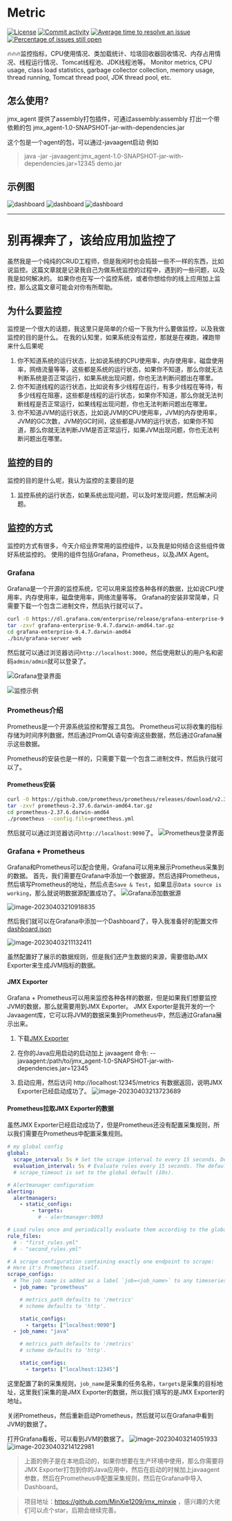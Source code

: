 # Metric

[![License](https://img.shields.io/badge/License-Apache%202.0-blue.svg)](https://github.com/MinXie1209/metrics/main/LICENSE)
[![Commit activity](https://img.shields.io/github/commit-activity/m/MinXie1209/metrics)](https://github.com/MinXie1209/metrics/graphs/commit-activity)
[![Average time to resolve an issue](http://isitmaintained.com/badge/resolution/minxie1209/metrics.svg)](http://isitmaintained.com/project/MinXie1209/metrics "Average time to resolve an issue")
[![Percentage of issues still open](http://isitmaintained.com/badge/open/MinXie1209/metrics.svg)](http://isitmaintained.com/project/MinXie1209/metrics "Percentage of issues still open")

🔥🔥🔥监控指标，CPU使用情况、类加载统计、垃圾回收器回收情况、内存占用情况、线程运行情况、Tomcat线程池、JDK线程池等。 Monitor metrics, CPU usage, class load statistics, garbage collector collection, memory usage, thread running, Tomcat thread pool, JDK thread pool, etc.

## 怎么使用?
jmx_agent 提供了assembly打包插件，可通过assembly:assembly 打出一个带依赖的包
jmx_agent-1.0-SNAPSHOT-jar-with-dependencies.jar

这个包是一个agent的包，可以通过-javaagent启动
例如
> java -jar -javaagent:jmx_agent-1.0-SNAPSHOT-jar-with-dependencies.jar=12345 demo.jar


## 示例图
![dashboard](./docs/dashboard01.jpg)
![dashboard](./docs/dashboard02.jpg)
![dashboard](./docs/dashboard03.jpg)

--------------------

# 别再裸奔了，该给应用加监控了

虽然我是一个纯纯的CRUD工程师，但是我闲时也会捣鼓一些不一样的东西，比如说监控。这篇文章就是记录我自己为做系统监控的过程中，遇到的一些问题，以及我是如何解决的。
如果你也在写一个监控系统，或者你想给你的线上应用加上监控，那么这篇文章可能会对你有所帮助。

## 为什么要监控

监控是一个很大的话题，我这里只是简单的介绍一下我为什么要做监控，以及我做监控的目的是什么。
在我的认知里，如果系统没有监控，那就是在裸跑，裸跑带来什么后果呢


1. 你不知道系统的运行状态，比如说系统的CPU使用率，内存使用率，磁盘使用率，网络流量等等，这些都是系统的运行状态，如果你不知道，那么你就无法判断系统是否正常运行，如果系统出现问题，你也无法判断问题出在哪里。
2. 你不知道线程的运行状态，比如说有多少线程在运行，有多少线程在等待，有多少线程在阻塞，这些都是线程的运行状态，如果你不知道，那么你就无法判断线程是否正常运行，如果线程出现问题，你也无法判断问题出在哪里。
3. 你不知道JVM的运行状态，比如说JVM的CPU使用率，JVM的内存使用率，JVM的GC次数，JVM的GC时间，这些都是JVM的运行状态，如果你不知道，那么你就无法判断JVM是否正常运行，如果JVM出现问题，你也无法判断问题出在哪里。


## 监控的目的

监控的目的是什么呢，我认为监控的主要目的是

1. 监控系统的运行状态，如果系统出现问题，可以及时发现问题，然后解决问题。

## 监控的方式


监控的方式有很多，今天介绍业界常用的监控组件，以及我是如何结合这些组件做好系统监控的。
使用的组件包括Grafana，Prometheus，以及JMX Agent。


### Grafana

Grafana是一个开源的监控系统，它可以用来监控各种各样的数据，比如说CPU使用率，内存使用率，磁盘使用率，网络流量等等。
Grafana的安装非常简单，只需要下载一个包含二进制文件，然后执行就可以了。

```bash
curl -O https://dl.grafana.com/enterprise/release/grafana-enterprise-9.4.7.darwin-amd64.tar.gz
tar -zxvf grafana-enterprise-9.4.7.darwin-amd64.tar.gz
cd grafana-enterprise-9.4.7.darwin-amd64
./bin/grafana-server web
```

然后就可以通过浏览器访问`http://localhost:3000`，然后使用默认的用户名和密码`admin/admin`就可以登录了。

![Grafana登录界面](https://p3-juejin.byteimg.com/tos-cn-i-k3u1fbpfcp/eeb1e680241347f89e196317a9f7b923~tplv-k3u1fbpfcp-zoom-1.image)

![监控示例](https://p3-juejin.byteimg.com/tos-cn-i-k3u1fbpfcp/6b63e9808d8c4ec0aa572655f8619c2b~tplv-k3u1fbpfcp-zoom-1.image)

### Prometheus介绍


Prometheus是一个开源系统监控和警报工具包。
Prometheus可以将收集的指标存储为时间序列数据，然后通过PromQL语句查询这些数据，然后通过Grafana展示这些数据。

Prometheus的安装也是一样的，只需要下载一个包含二进制文件，然后执行就可以了。

#### Prometheus安装

```bash
curl -O https://github.com/prometheus/prometheus/releases/download/v2.37.6/prometheus-2.37.6.darwin-amd64.tar.gz
tar -zxvf prometheus-2.37.6.darwin-amd64.tar.gz
cd prometheus-2.37.6.darwin-amd64
./prometheus --config.file=prometheus.yml
```

然后就可以通过浏览器访问`http://localhost:9090`了。
![Prometheus登录界面](https://p3-juejin.byteimg.com/tos-cn-i-k3u1fbpfcp/98a146552bcb4a029f8a88c1377802de~tplv-k3u1fbpfcp-zoom-1.image)

### Grafana + Prometheus

Grafana和Prometheus可以配合使用，Grafana可以用来展示Prometheus采集到的数据。
首先，我们需要在Grafana中添加一个数据源，然后选择Prometheus，然后填写Prometheus的地址，然后点击`Save & Test`，如果显示`Data source is working`，那么就说明数据源配置成功了。
![Grafana添加数据源](https://p3-juejin.byteimg.com/tos-cn-i-k3u1fbpfcp/d927db31fc87454e80ae137fa34e14e6~tplv-k3u1fbpfcp-zoom-1.image)

![image-20230403210918835](https://p3-juejin.byteimg.com/tos-cn-i-k3u1fbpfcp/f9641329cc36410589abf52e5c446671~tplv-k3u1fbpfcp-zoom-1.image)

然后我们就可以在Grafana中添加一个Dashboard了，导入我准备好的配置文件 [dashboard.json](https://github.com/MinXie1209/jmx_minxie/blob/main/docs/grafana-dashboards.json)



![image-20230403211132411](https://p3-juejin.byteimg.com/tos-cn-i-k3u1fbpfcp/a7637fb43956491088bdefb449e4fb08~tplv-k3u1fbpfcp-zoom-1.image)

虽然配置好了展示的数据规则，但是我们还产生数据的来源，需要借助JMX Exporter来生成JVM指标的数据。

#### JMX Exporter

Grafana + Prometheus可以用来监控各种各样的数据，但是如果我们想要监控JVM的数据，那么就需要用到JMX Exporter。
JMX Exporter是我开发的一个Javaagent库，它可以将JVM的数据采集到Prometheus中，然后通过Grafana展示出来。

1. 下载[JMX Exporter ](https://github.com/MinXie1209/jmx_minxie/releases/download/1.0-SNAPSHOT/jmx_agent-1.0-SNAPSHOT-jar-with-dependencies.jar)

2. 在你的Java应用启动的启动加上 javaagent 命令: --javaagent:/path/to/jmx_agent-1.0-SNAPSHOT-jar-with-dependencies.jar=12345

3. 启动应用，然后访问 http://localhost:12345/metrics
   有数据返回，说明JMX Exporter已经启动成功了。
   ![image-20230403213723689](https://p3-juejin.byteimg.com/tos-cn-i-k3u1fbpfcp/123ba9d594c4477094d780fc23645cd9~tplv-k3u1fbpfcp-zoom-1.image)

#### Prometheus拉取JMX Exporter的数据
虽然JMX Exporter已经启动成功了，但是Prometheus还没有配置采集规则，所以我们需要在Prometheus中配置采集规则。

```yaml
# my global config
global:
  scrape_interval: 5s # Set the scrape interval to every 15 seconds. Default is every 1 minute.
  evaluation_interval: 5s # Evaluate rules every 15 seconds. The default is every 1 minute.
  # scrape_timeout is set to the global default (10s).

# Alertmanager configuration
alerting:
  alertmanagers:
    - static_configs:
        - targets:
          # - alertmanager:9093

# Load rules once and periodically evaluate them according to the global 'evaluation_interval'.
rule_files:
  # - "first_rules.yml"
  # - "second_rules.yml"

# A scrape configuration containing exactly one endpoint to scrape:
# Here it's Prometheus itself.
scrape_configs:
  # The job name is added as a label `job=<job_name>` to any timeseries scraped from this config.
  - job_name: "prometheus"

    # metrics_path defaults to '/metrics'
    # scheme defaults to 'http'.

    static_configs:
      - targets: ["localhost:9090"]
  - job_name: "java"

    # metrics_path defaults to '/metrics'
    # scheme defaults to 'http'.

    static_configs:
      - targets: ["localhost:12345"]
```
这里配置了新的采集规则，`job_name`是采集的任务名称，`targets`是采集的目标地址，这里我们采集的是JMX Exporter的数据，所以我们填写的是JMX Exporter的地址。

关闭Prometheus，然后重新启动Prometheus，然后就可以在Grafana中看到JVM的数据了。

打开Grafana看板，可以看到JVM的数据了。
![image-20230403214051933](https://p3-juejin.byteimg.com/tos-cn-i-k3u1fbpfcp/d9865efe51f54234981ec4ffe3016b7e~tplv-k3u1fbpfcp-zoom-1.image)
![image-20230403214122981](https://p3-juejin.byteimg.com/tos-cn-i-k3u1fbpfcp/449150eca98847c7b636836f0774cdf4~tplv-k3u1fbpfcp-zoom-1.image)


> 上面的例子是在本地启动的，如果你想要在生产环境中使用，那么你需要将JMX Exporter打包到你的Java应用中，然后在启动的时候加上javaagent参数，然后在Prometheus中配置采集规则，然后在Grafana中导入Dashboard。


> 项目地址：https://github.com/MinXie1209/jmx_minxie ，感兴趣的大佬们可以点个star，后期会继续完善。


